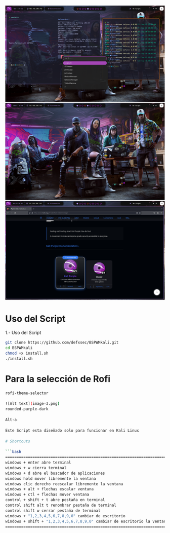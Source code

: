 ![Alt text](image.png)
![Alt text](image-1.png)
![Alt text](image-2.png)

# Uso del Script

1.- Uso del Script

```bash
git clone https://github.com/defxsec/BSPWMkali.git
cd BSPWMkali
chmod +x install.sh
./install.sh
```

# Para la selección de Rofi

````bash
rofi-theme-selector

![Alt text](image-3.png)
rounded-purple-dark

Alt-a

Este Script esta diseñado solo para funcionar en Kali Linux

# Shortcuts

```bash
===========================================================================================================
windows + enter abre terminal
windows + w cierra terminal
windows + d abre el buscador de aplicaciones
windows hold mover libremente la ventana
windows clic derecho reescalar libremente la ventana
windows + alt + flechas escalar ventana
windows + ctl + flechas mover ventana
control + shift + t abre pestaña en terminal
control shift alt t renombrar pestaña de terminal
control shift w cerrar pestaña de terminal
windows + "1,2,3,4,5,6,7,8,9,0" cambiar de escritorio
windows + shift + "1,2,3,4,5,6,7,8,9,0" cambiar de escritorio la ventana actual al escritorio seleccionado
============================================================================================================
````

